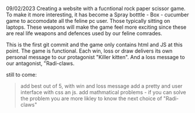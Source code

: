 09/02/2023
Creating a website with a fucntional rock paper scissor game. To make it more interesting, it has become a
Spray botttle - Box - cucumber game to accomodate all the feline pc user. Those typically sitting on laptops.
These weapons will make the game feel more exciting since these are real life weapons and defences used by our 
feline comrades.

This is the first git commit and the game only contains html and JS at this point. The game is functional. 
Each win, loss or draw delivers its own personal message to our protagonist "Killer kitten".
And a loss message to our antagonist, "Radi-claws.


still to come:
> add best out of 5, with win and loss message
> add a pretty and user interface with css an js.
> add mathmatical problems - if you can solve the problem you are more likley to know the next choice of "Radi-claws"